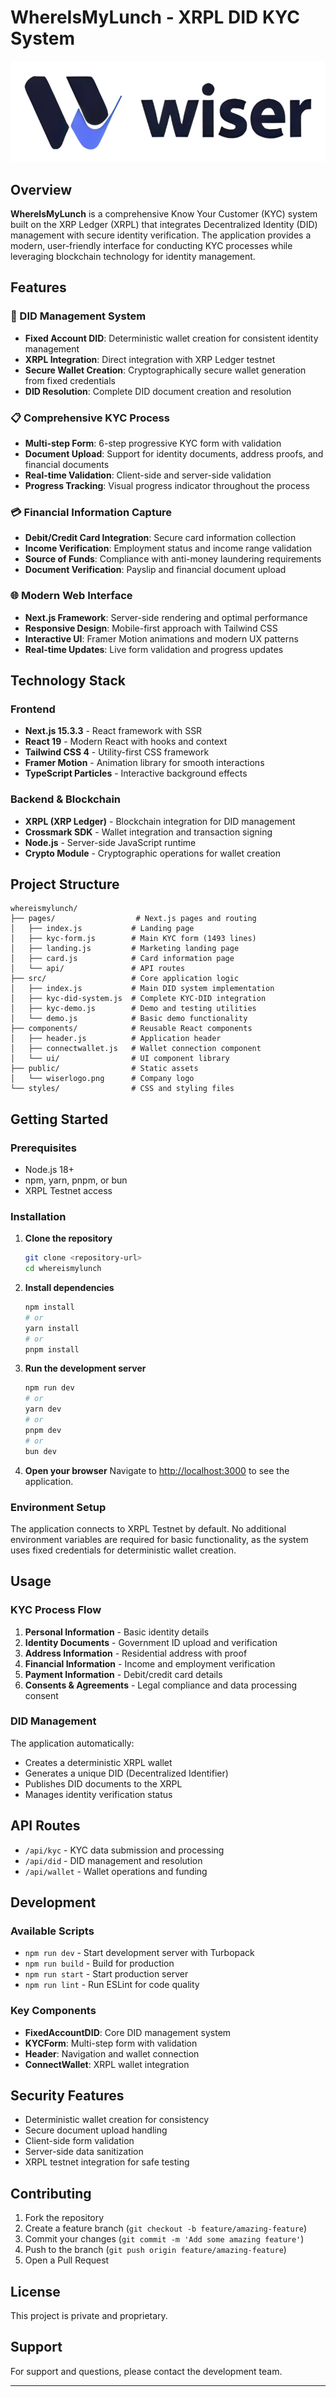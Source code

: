 # WhereIsMyLunch - XRPL DID KYC System

![Wiser Logo](public/wiserlogo.png)

## Overview

**WhereIsMyLunch** is a comprehensive Know Your Customer (KYC) system built on the XRP Ledger (XRPL) that integrates Decentralized Identity (DID) management with secure identity verification. The application provides a modern, user-friendly interface for conducting KYC processes while leveraging blockchain technology for identity management.

## Features

### 🔐 DID Management System
- **Fixed Account DID**: Deterministic wallet creation for consistent identity management
- **XRPL Integration**: Direct integration with XRP Ledger testnet
- **Secure Wallet Creation**: Cryptographically secure wallet generation from fixed credentials
- **DID Resolution**: Complete DID document creation and resolution

### 📋 Comprehensive KYC Process
- **Multi-step Form**: 6-step progressive KYC form with validation
- **Document Upload**: Support for identity documents, address proofs, and financial documents
- **Real-time Validation**: Client-side and server-side validation
- **Progress Tracking**: Visual progress indicator throughout the process

### 💳 Financial Information Capture
- **Debit/Credit Card Integration**: Secure card information collection
- **Income Verification**: Employment status and income range validation
- **Source of Funds**: Compliance with anti-money laundering requirements
- **Document Verification**: Payslip and financial document upload

### 🌐 Modern Web Interface
- **Next.js Framework**: Server-side rendering and optimal performance
- **Responsive Design**: Mobile-first approach with Tailwind CSS
- **Interactive UI**: Framer Motion animations and modern UX patterns
- **Real-time Updates**: Live form validation and progress updates

## Technology Stack

### Frontend
- **Next.js 15.3.3** - React framework with SSR
- **React 19** - Modern React with hooks and context
- **Tailwind CSS 4** - Utility-first CSS framework
- **Framer Motion** - Animation library for smooth interactions
- **TypeScript Particles** - Interactive background effects

### Backend & Blockchain
- **XRPL (XRP Ledger)** - Blockchain integration for DID management
- **Crossmark SDK** - Wallet integration and transaction signing
- **Node.js** - Server-side JavaScript runtime
- **Crypto Module** - Cryptographic operations for wallet creation

## Project Structure

```
whereismylunch/
├── pages/                  # Next.js pages and routing
│   ├── index.js           # Landing page
│   ├── kyc-form.js        # Main KYC form (1493 lines)
│   ├── landing.js         # Marketing landing page
│   ├── card.js            # Card information page
│   └── api/               # API routes
├── src/                   # Core application logic
│   ├── index.js           # Main DID system implementation
│   ├── kyc-did-system.js  # Complete KYC-DID integration
│   ├── kyc-demo.js        # Demo and testing utilities
│   └── demo.js            # Basic demo functionality
├── components/            # Reusable React components
│   ├── header.js          # Application header
│   ├── connectwallet.js   # Wallet connection component
│   └── ui/                # UI component library
├── public/                # Static assets
│   └── wiserlogo.png      # Company logo
└── styles/                # CSS and styling files
```

## Getting Started

### Prerequisites
- Node.js 18+ 
- npm, yarn, pnpm, or bun
- XRPL Testnet access

### Installation

1. **Clone the repository**
   ```bash
   git clone <repository-url>
   cd whereismylunch
   ```

2. **Install dependencies**
   ```bash
   npm install
   # or
   yarn install
   # or
   pnpm install
   ```

3. **Run the development server**
   ```bash
   npm run dev
   # or
   yarn dev
   # or
   pnpm dev
   # or
   bun dev
   ```

4. **Open your browser**
   Navigate to [http://localhost:3000](http://localhost:3000) to see the application.

### Environment Setup

The application connects to XRPL Testnet by default. No additional environment variables are required for basic functionality, as the system uses fixed credentials for deterministic wallet creation.

## Usage

### KYC Process Flow

1. **Personal Information** - Basic identity details
2. **Identity Documents** - Government ID upload and verification
3. **Address Information** - Residential address with proof
4. **Financial Information** - Income and employment verification
5. **Payment Information** - Debit/credit card details
6. **Consents & Agreements** - Legal compliance and data processing consent

### DID Management

The application automatically:
- Creates a deterministic XRPL wallet
- Generates a unique DID (Decentralized Identifier)
- Publishes DID documents to the XRPL
- Manages identity verification status

## API Routes

- `/api/kyc` - KYC data submission and processing
- `/api/did` - DID management and resolution
- `/api/wallet` - Wallet operations and funding

## Development

### Available Scripts

- `npm run dev` - Start development server with Turbopack
- `npm run build` - Build for production
- `npm run start` - Start production server
- `npm run lint` - Run ESLint for code quality

### Key Components

- **FixedAccountDID**: Core DID management system
- **KYCForm**: Multi-step form with validation
- **Header**: Navigation and wallet connection
- **ConnectWallet**: XRPL wallet integration

## Security Features

- Deterministic wallet creation for consistency
- Secure document upload handling
- Client-side form validation
- Server-side data sanitization
- XRPL testnet integration for safe testing

## Contributing

1. Fork the repository
2. Create a feature branch (`git checkout -b feature/amazing-feature`)
3. Commit your changes (`git commit -m 'Add some amazing feature'`)
4. Push to the branch (`git push origin feature/amazing-feature`)
5. Open a Pull Request

## License

This project is private and proprietary.

## Support

For support and questions, please contact the development team.

---

